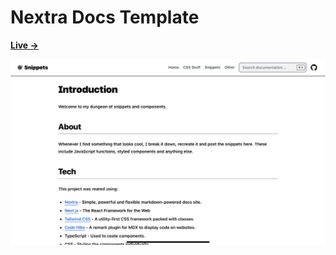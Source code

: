 # Nextra Docs Template 


[**Live →**](https://scripts4coders.vercel.app)

[![](/screenshot-scripts4coders.png)](https://nextra-docs-template.vercel.app)



